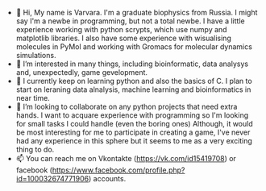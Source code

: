 - 👋 Hi, My name is Varvara. I'm a graduate biophysics from Russia. I might say I'm a newbe in programming, but not a total newbe. I have a little experience working with python scrypts, which use numpy and matplotlib libraries. I also have some experience with wisualising molecules in PyMol and working with Gromacs for molecular dynamics simulations.
- 👀 I’m interested in many things, including bioinformatic, data analysys and, unexpectedly, game gevelopment.
- 🌱 I currently keep on learning python and also the basics of C. I plan to start on leraning data alnalysis, machine learning and bioinformatics in near time. 
- 💞️ I’m looking to collaborate on any python projects that need extra hands. I want to acquare experience with programming so I'm looking for small tasks I could handle (even the boring ones) Although, it would be most interesting for me to participate in creating a game, I've never had any experience in this sphere but it seems to me as a very exciting thing to do.
- 📫 You can reach me on Vkontakte (https://vk.com/id15419708) or facebook (https://www.facebook.com/profile.php?id=100032674771906) accounts.

<!---
varra2/varra2 is a ✨ special ✨ repository because its `README.md` (this file) appears on your GitHub profile.
You can click the Preview link to take a look at your changes.
--->
